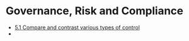 # Governance, Risk and Compliance

- [5.1 Compare and contrast various types of control](./5.1.md)
-
